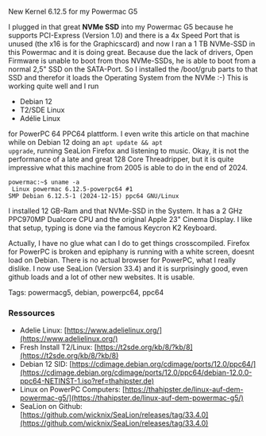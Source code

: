 New Kernel 6.12.5 for my Powermac G5

I plugged in that great **NVMe SSD** into my Powermac G5 because he supports PCI-Express (Version 1.0) and
there is a 4x Speed Port that is unused (the x16 is for the Graphicscard) and now I ran a 1 TB NVMe-SSD
in this Powermac and it is doing great. Because due the lack of drivers, Open Firmware is unable to
boot from thos NVMe-SSDs, he is able to boot from a normal 2,5" SSD on the SATA-Port. So I installed the
/boot/grub parts to that SSD and therefor it loads the Operating System from the NVMe :-) This is
working quite well and I run 

* Debian 12
* T2/SDE Linux
* Adélie Linux

for PowerPC 64 PPC64 plattform. I even write this article on that machine while on Debian 12 doing an
<code>apt update && apt upgrade</code>, running SeaLion Firefox and listening to music. Okay, it is not the 
performance of a late and great 128 Core Threadripper, but it is quite impressive what this machine
from 2005 is able to do in the end of 2024.

<code>powermac:~$ uname -a <br />
Linux powermac 6.12.5-powerpc64 #1 SMP Debian 6.12.5-1 (2024-12-15) ppc64 GNU/Linux</code>

I installed 12 GB-Ram and that NVMe-SSD in the System. It has a 2 GHz PPC970MP Dualcore CPU and
the original Apple 23" Cinema Display. I like that setup, typing is done via the famous Keycron K2
Keyboard.

Actually, I have no glue what can I do to get things crosscompiled. Firefox for PowerPC is broken and
epiphany is running with a white screen, doesnt load on Debian. There is no 
actual browser for PowerPC, what I really dislike. 
I now use SeaLion (Version 33.4) and it is surprisingly good, even github loads and a 
lot of other new websites. It is usable.

Tags: powermacg5, debian, powerpc64, ppc64

### Ressources

* Adelie Linux: [https://www.adelielinux.org/](https://www.adelielinux.org/)
* Fresh Install T2/Linux: [https://t2sde.org/kb/8/?kb/8](https://t2sde.org/kb/8/?kb/8)
* Debian 12 SID: [https://cdimage.debian.org/cdimage/ports/12.0/ppc64/](https://cdimage.debian.org/cdimage/ports/12.0/ppc64/debian-12.0.0-ppc64-NETINST-1.iso?ref=thahipster.de)
* Linux on PowerPC Computers: [https://thahipster.de/linux-auf-dem-powermac-g5/](https://thahipster.de/linux-auf-dem-powermac-g5/)
* SeaLion on Github: [https://github.com/wicknix/SeaLion/releases/tag/33.4.0](https://github.com/wicknix/SeaLion/releases/tag/33.4.0)
